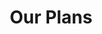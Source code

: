 ---
title: "Our Plans"
# watermark text
watermark: ""
# page header background image
page_header_image: "images/background/about.jpg"
# meta description
description : ""

layout: "pricing"
draft: false

pricing:
  subtitle : "Pricing table"
  title : "choose your plan"
  pricing_table:
  # pricing table loop
  - title : "Professionally Coded Website"
    price : "$99"
    unit : "month"
    description : "$999 Paid in Full or $99/Month for One Year"
    link : "#"
    services:
      - Design
      - Copywriting
      - 1 Year Web Hosting
      - 1 Year Domain Coverage
      - Up To 6 Pages + Account Page
      - Highest Possible SEO and Performance
      - 1 Year of Website Management (See Details Below)
      - Marketing Functionality (Google Ads, Analytics, Tag, etc.)


      - "Additional Purchases:"

      - Product Posting
      - Additional Pages
      - Full Legal Compliance
      - Accessibility Compliance
      - Blog Creation and Posting
      
  # pricing table loop
  - title : "Website Management"
    price : "$49"
    unit : "month"
    description : "Continued Support"
    link : "#"
    services:
    - "Express Service"
    - "Customs Clearance"
    - "Time-Critical Services"
---